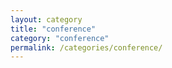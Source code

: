 ```yaml
---
layout: category
title: "conference"
category: "conference"
permalink: /categories/conference/
---
```

